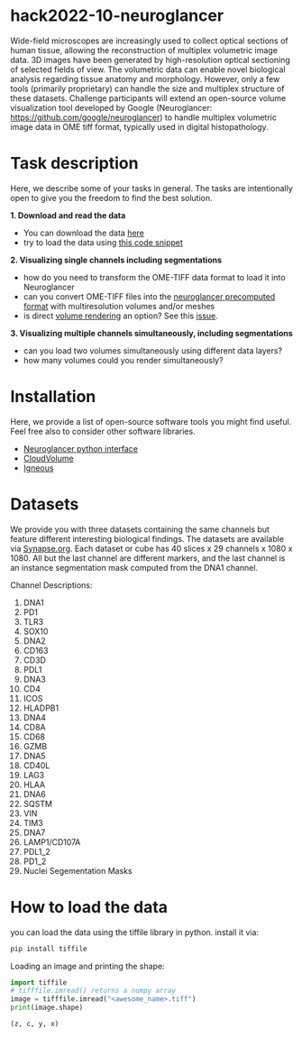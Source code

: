 # hack2022-10-neuroglancer

Wide-field microscopes are increasingly used to collect optical sections of human tissue, allowing the reconstruction of multiplex volumetric image data. 3D images have been generated by high-resolution optical sectioning of selected fields of view. The volumetric data can enable novel biological analysis regarding tissue anatomy and morphology. However, only a few tools (primarily proprietary) can handle the size and multiplex structure of these datasets. Challenge participants will extend an open-source volume visualization tool developed by Google (Neuroglancer: https://github.com/google/neuroglancer) to handle multiplex volumetric image data in OME tiff format, typically used in digital histopathology.

# Task description
Here, we describe some of your tasks in general. The tasks are intentionally open to give you the freedom to find the best solution. 

**1. Download and read the data**
  * You can download the data [here](https://www.synapse.org/#!Synapse:syn26848775)
  * try to load the data using [this code snippet](https://github.com/IAWG-CSBC-PSON/hack2022-10-neuroglancer/blob/main/README.md#how-to-load-the-data)
  
**2. Visualizing single channels including segmentations**
  * how do you need to transform the OME-TIFF data format to load it into Neuroglancer
  * can you convert OME-TIFF files into the [neuroglancer precomputed format](https://github.com/google/neuroglancer/tree/master/src/neuroglancer/datasource/precomputed) with multiresolution volumes and/or meshes
  * is direct [volume rendering](https://en.wikipedia.org/wiki/Volume_rendering) an option? See this [issue](https://github.com/google/neuroglancer/issues/186).

**3. Visualizing multiple channels simultaneously, including segmentations**
  *  can you load two volumes simultaneously using different data layers? 
  *  how many volumes could you render simultaneously? 


# Installation
Here, we provide a list of open-source software tools you might find useful. Feel free also to consider other software libraries. 
* [Neuroglancer python interface](https://github.com/google/neuroglancer/blob/master/python/README.md)
* [CloudVolume](https://github.com/seung-lab/cloud-volume)
* [Igneous](https://github.com/seung-lab/igneous)

# Datasets
We provide you with three datasets containing the same channels but feature different interesting biological findings. The datasets are available via [Synapse.org](https://www.synapse.org/#!Synapse:syn26848775).
Each dataset or cube has 40 slices x 29 channels x 1080 x 1080. All but the last channel are different markers, and the last channel is an instance segmentation mask computed from the DNA1 channel.

Channel Descriptions:
1. DNA1
2. PD1
3. TLR3
4. SOX10
5. DNA2
6. CD163
7. CD3D
8. PDL1
9. DNA3
10. CD4
11. ICOS
12. HLADPB1
13. DNA4
14. CD8A
15. CD68
16. GZMB
17. DNA5
18. CD40L
19. LAG3
20. HLAA
21. DNA6
22. SQSTM
23. VIN
24. TIM3
25. DNA7
26. LAMP1/CD107A
27. PDL1_2
28. PD1_2
29. Nuclei Segementation Masks

# How to load the data
you can load the data using the tiffile library in python.
install it via:
```python
pip install tiffile
```
Loading an image and printing the shape:
```python
import tiffile
# tifffile.imread() returns a numpy array 
image = tifffile.imread("<awesome_name>.tiff")
print(image.shape)

(z, c, y, x)
```

